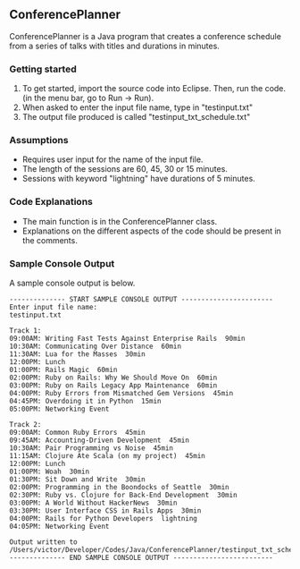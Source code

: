 ## ConferencePlanner
ConferencePlanner is a Java program that creates a conference schedule from a series of talks with titles and durations in minutes.

### Getting started
1. To get started, import the source code into Eclipse. Then, run the code. 
    (in the menu bar, go to Run -> Run).
2. When asked to enter the input file name, type in "testinput.txt"
3. The output file produced is called "testinput_txt_schedule.txt" 

### Assumptions
* Requires user input for the name of the input file.
* The length of the sessions are 60, 45, 30 or 15 minutes.
* Sessions with keyword "lightning" have durations of 5 minutes.

### Code Explanations
* The main function is in the ConferencePlanner class.
* Explanations on the different aspects of the code should be present in the comments.

### Sample Console Output
A sample console output is below.

```
-------------- START SAMPLE CONSOLE OUTPUT -----------------------
Enter input file name: 
testinput.txt

Track 1:
09:00AM: Writing Fast Tests Against Enterprise Rails  90min
10:30AM: Communicating Over Distance  60min
11:30AM: Lua for the Masses  30min
12:00PM: Lunch 
01:00PM: Rails Magic  60min
02:00PM: Ruby on Rails: Why We Should Move On  60min
03:00PM: Ruby on Rails Legacy App Maintenance  60min
04:00PM: Ruby Errors from Mismatched Gem Versions  45min
04:45PM: Overdoing it in Python  15min
05:00PM: Networking Event 

Track 2:
09:00AM: Common Ruby Errors  45min
09:45AM: Accounting-Driven Development  45min
10:30AM: Pair Programming vs Noise  45min
11:15AM: Clojure Ate Scala (on my project)  45min
12:00PM: Lunch 
01:00PM: Woah  30min
01:30PM: Sit Down and Write  30min
02:00PM: Programming in the Boondocks of Seattle  30min
02:30PM: Ruby vs. Clojure for Back-End Development  30min
03:00PM: A World Without HackerNews  30min
03:30PM: User Interface CSS in Rails Apps  30min
04:00PM: Rails for Python Developers  lightning
04:05PM: Networking Event 

Output written to /Users/victor/Developer/Codes/Java/ConferencePlanner/testinput_txt_schedule.txt
-------------- END SAMPLE CONSOLE OUTPUT -------------------------
```